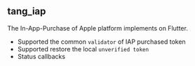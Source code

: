 ## tang_iap

The In-App-Purchase of Apple platform implements on Flutter.

- Supported the common `validator` of IAP purchased token
- Supported restore the local `unverified token`
- Status callbacks